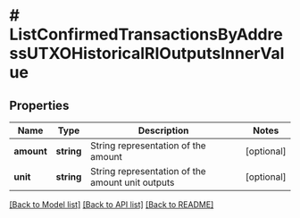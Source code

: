 # # ListConfirmedTransactionsByAddressUTXOHistoricalRIOutputsInnerValue

## Properties

Name | Type | Description | Notes
------------ | ------------- | ------------- | -------------
**amount** | **string** | String representation of the amount | [optional]
**unit** | **string** | String representation of the amount unit outputs | [optional]

[[Back to Model list]](../../README.md#models) [[Back to API list]](../../README.md#endpoints) [[Back to README]](../../README.md)
